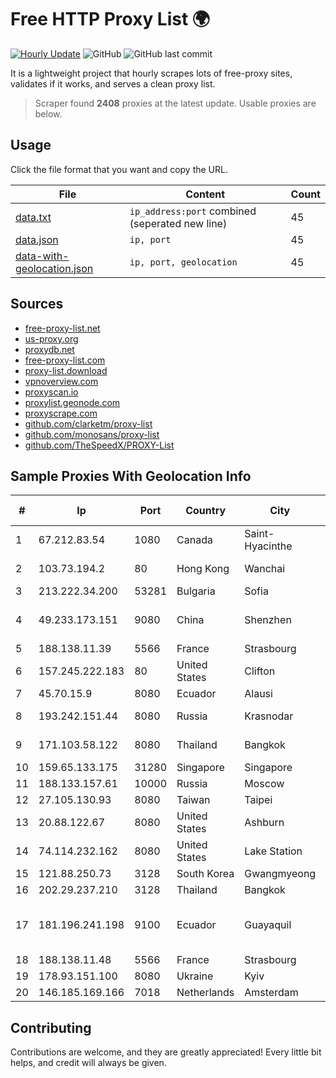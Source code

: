 
# Free HTTP Proxy List 🌍

[![Hourly Update](https://github.com/mertguvencli/http-proxy-list/actions/workflows/main.yml/badge.svg?branch=main)](https://github.com/mertguvencli/http-proxy-list/actions/workflows/main.yml)
![GitHub](https://img.shields.io/github/license/mertguvencli/http-proxy-list)
![GitHub last commit](https://img.shields.io/github/last-commit/mertguvencli/http-proxy-list)

It is a lightweight project that hourly scrapes lots of free-proxy sites, validates if it works, and serves a clean proxy list.


> Scraper found **2408** proxies at the latest update. Usable proxies are below.

## Usage

Click the file format that you want and copy the URL.


|File|Content|Count|
|----|-------|-----|
|[data.txt](https://raw.githubusercontent.com/mertguvencli/http-proxy-list/main/proxy-list/data.txt)|`ip_address:port` combined (seperated new line)|45|
|[data.json](https://raw.githubusercontent.com/mertguvencli/http-proxy-list/main/proxy-list/data.json)|`ip, port`|45|
|[data-with-geolocation.json](https://raw.githubusercontent.com/mertguvencli/http-proxy-list/main/proxy-list/data-with-geolocation.json)|`ip, port, geolocation`|45|

## Sources

* [free-proxy-list.net](https://free-proxy-list.net)
* [us-proxy.org](https://www.us-proxy.org)
* [proxydb.net](http://proxydb.net)
* [free-proxy-list.com](https://free-proxy-list.com/?page=&port=&type%5B%5D=http&type%5B%5D=https&up_time=0&search=Search)
* [proxy-list.download](https://www.proxy-list.download/HTTP)
* [vpnoverview.com](https://vpnoverview.com/privacy/anonymous-browsing/free-proxy-servers)
* [proxyscan.io](https://www.proxyscan.io)
* [proxylist.geonode.com](https://proxylist.geonode.com/api/proxy-list?limit=300&page=1&sort_by=lastChecked&sort_type=desc&protocols=http,https)
* [proxyscrape.com](https://api.proxyscrape.com/v2/?request=displayproxies&protocol=http&timeout=10000&country=all&ssl=all&anonymity=all)
* [github.com/clarketm/proxy-list](https://raw.githubusercontent.com/clarketm/proxy-list/master/proxy-list-raw.txt)
* [github.com/monosans/proxy-list](https://raw.githubusercontent.com/monosans/proxy-list/main/proxies/http.txt)
* [github.com/TheSpeedX/PROXY-List](https://raw.githubusercontent.com/TheSpeedX/PROXY-List/master/http.txt)


## Sample Proxies With Geolocation Info

|#|Ip|Port|Country|City|Internet Service Provider|
|-|--|----|-------|----|-------------------------|
|1|67.212.83.54|1080|Canada|Saint-Hyacinthe|eStruxture Data Centers Inc.|
|2|103.73.194.2|80|Hong Kong|Wanchai|TouchPal HK Co., Limited|
|3|213.222.34.200|53281|Bulgaria|Sofia|A1 Bulgaria EAD|
|4|49.233.173.151|9080|China|Shenzhen|Shenzhen Tencent Computer Systems Company Limited|
|5|188.138.11.39|5566|France|Strasbourg|Host Europe GmbH|
|6|157.245.222.183|80|United States|Clifton|DigitalOcean, LLC|
|7|45.70.15.9|8080|Ecuador|Alausi|Nedetel S.A.|
|8|193.242.151.44|8080|Russia|Krasnodar|SvyazResurs-Kuban|
|9|171.103.58.122|8080|Thailand|Bangkok|True Internet Co., Ltd.|
|10|159.65.133.175|31280|Singapore|Singapore|DigitalOcean, LLC|
|11|188.133.157.61|10000|Russia|Moscow|Enforta-MSK|
|12|27.105.130.93|8080|Taiwan|Taipei|SONET|
|13|20.88.122.67|8080|United States|Ashburn|Microsoft Corporation|
|14|74.114.232.162|8080|United States|Lake Station|Midwest Telecom of America, Inc|
|15|121.88.250.73|3128|South Korea|Gwangmyeong|DLIVE|
|16|202.29.237.210|3128|Thailand|Bangkok|THAINET|
|17|181.196.241.198|9100|Ecuador|Guayaquil|Corporacion Nacional De Telecomunicaciones - CNT EP|
|18|188.138.11.48|5566|France|Strasbourg|Host Europe GmbH|
|19|178.93.151.100|8080|Ukraine|Kyiv|UKRTELECOM|
|20|146.185.169.166|7018|Netherlands|Amsterdam|DigitalOcean, LLC|



## Contributing

Contributions are welcome, and they are greatly appreciated! Every
little bit helps, and credit will always be given.

